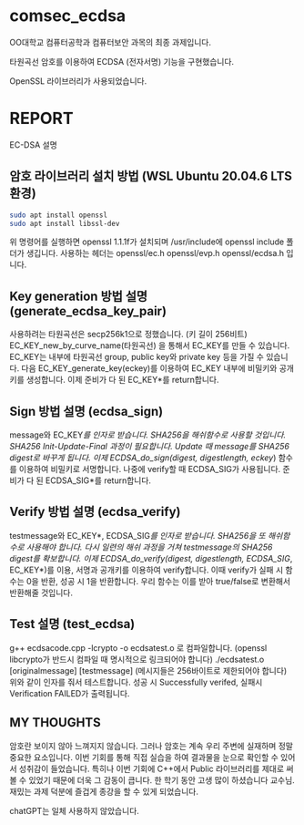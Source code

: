 # comsec_ecdsa

OO대학교 컴퓨터공학과 컴퓨터보안 과목의 최종 과제입니다.

타원곡선 암호를 이용하여 ECDSA (전자서명) 기능을 구현했습니다.

OpenSSL 라이브러리가 사용되었습니다.

# REPORT

EC-DSA 설명

## 암호 라이브러리 설치 방법 (WSL Ubuntu 20.04.6 LTS 환경)

```sh
sudo apt install openssl
sudo apt install libssl-dev
```
위 명령어를 실행하면 openssl 1.1.1f가 설치되며 /usr/include에 openssl include 폴더가 생깁니다.
사용하는 헤더는 openssl/ec.h  openssl/evp.h  openssl/ecdsa.h 입니다.

## Key generation 방법 설명 (generate_ecdsa_key_pair)

사용하려는 타원곡선은 secp256k1으로 정했습니다. (키 길이 256비트)
EC_KEY_new_by_curve_name(타원곡선) 을 통해서 EC_KEY를 만들 수 있습니다. EC_KEY는 내부에 타원곡선 group, public key와 private key 등을 가질 수 있습니다.
다음 EC_KEY_generate_key(eckey)를 이용하여 EC_KEY 내부에 비밀키와 공개키를 생성합니다.
이제 준비가 다 된 EC_KEY*를 return합니다.

## Sign 방법 설명 (ecdsa_sign)

message와 EC_KEY*를 인자로 받습니다. SHA256을 해쉬함수로 사용할 것입니다. SHA256 Init-Update-Final 과정이 필요합니다. Update 때 message를 SHA256 digest로 바꾸게 됩니다. 이제 ECDSA_do_sign(digest, digestlength, eckey*) 함수를 이용하여 비밀키로 서명합니다. 나중에 verify할 때 ECDSA_SIG가 사용됩니다. 준비가 다 된 ECDSA_SIG*를 return합니다.

## Verify 방법 설명 (ecdsa_verify)

testmessage와 EC_KEY*, ECDSA_SIG*를 인자로 받습니다. SHA256을 또 해쉬함수로 사용해야 합니다. 다시 일련의 해쉬 과정을 거쳐 testmessage의 SHA256 digest를 확보합니다. 이제 ECDSA_do_verify(digest, digestlength, ECDSA_SIG*, EC_KEY*)를 이용, 서명과 공개키를 이용하여 verify합니다. 이때 verify가 실패 시 함수는 0을 반환, 성공 시 1을 반환합니다. 우리 함수는 이를 받아 true/false로 변환해서 반환해줄 것입니다.

## Test 설명 (test_ecdsa)

g++ ecdsacode.cpp -lcrypto -o ecdsatest.o 로 컴파일합니다. (openssl libcrypto가 반드시 컴파일 때 명시적으로 링크되어야 합니다)
./ecdsatest.o [originalmessage] [testmessage]		(메시지들은 256바이트로 제한되어야 합니다)
위와 같이 인자를 줘서 테스트합니다. 성공 시 Successfully verifed, 실패시 Verification FAILED가 출력됩니다.
 

## MY THOUGHTS

암호란 보이지 않아 느껴지지 않습니다. 그러나 암호는 계속 우리 주변에 실재하며 정말 중요한 요소입니다.  이번 기회를 통해 직접 실습을 하여 결과물을 눈으로 확인할 수 있어서 성취감이 들었습니다. 특히나 이번 기회에 C++에서 Public 라이브러리를 제대로 써볼 수 있었기 때문에 더욱 그 감동이 큽니다. 한 학기 동안 고생 많이 하셨습니다 교수님. 재밌는 과제 덕분에 즐겁게 종강을 할 수 있게 되었습니다.

chatGPT는 일체 사용하지 않았습니다.
